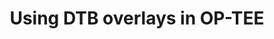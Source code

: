 ---
categories:
- bkk19
description: Recently up-streamed changes to OP-TEE allow a board-port to provide
  a DTB overlay in-memory to be merged into a main DTB by a later boot phase.<br />
  This would be a brief description of how that works and why you might want to consider
  it for your project.
image:
  featured: 'true'
  path: /assets/images/featured-images/bkk19/BKK19-403.png
session_attendee_num: '6'
session_id: BKK19-403
session_room: Session Room 1 (Lotus 1-2)
session_slot:
  end_time: '2019-04-04 08:55:00'
  start_time: '2019-04-04 08:30:00'
session_speakers:
- speaker_bio: ''
  speaker_company: NXSW Ltd
  speaker_image: /assets/images/speakers/bkk19/bryan-o-donoghue.jpg
  speaker_location: ''
  speaker_name: Bryan O'Donoghue
  speaker_position: Software engineer
  speaker_username: bryan.odonoghue
- speaker_bio: Embedded developer, Linux, u-boot, zephyr, ATF, OP-TEE.
  speaker_company: ''
  speaker_image: /assets/images/speakers/bkk19/bryan-o-donoghue.jpg
  speaker_location: ''
  speaker_name: Bryan O'Donoghue
  speaker_position: Linaro, Arm MBL
  speaker_username: bryan.odonoghue1
session_track: Security
tag: session
tags:
- IoT and Embedded
- Security
title: Using DTB overlays in OP-TEE
---